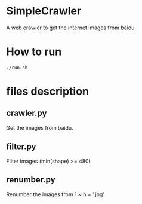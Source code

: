 # SimpleCrawler

A web crawler to get the internet images from baidu.


# How to run
```
./run.sh
```

# files description
## crawler.py
Get the images from baidu.

## filter.py
Filter images (min(shape) >= 480)

## renumber.py
Renumber the images from 1 ~ n + '.jpg'
